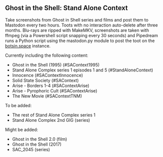 ## Ghost in the Shell: Stand Alone Context

Take screenshots from Ghost in Shell series and films and post them to Mastodon every two hours. Toots with no interaction auto-delete after three months. Blu-rays are ripped with MakeMKV, screenshots are taken with ffmpeg (via a Powershell script snapping every 30 seconds) and Pipedream runs a Python script using the mastodon.py module to post the toot on the [botsin.space](https://botsin.space/@ghostintheshell) instance.

Currently including the following content:

- Ghost in the Shell (1995) (#SAContext1995)
- Stand Alone Complex series 1 episodes 1 and 5 (#StandAloneContext)
- Innocence (#SAContextInnocence)
- Solid State Society (#SAContext)
- Arise - Borders 1-4 (#SAContextArise)
- Arise - Pyrophoric Cult (#SAContextArise)
- The New Movie (#SAContextTNM)

To be added:

- The rest of Stand Alone Complex series 1
- Stand Alone Complex 2nd GIG (series)

Might be added:

- Ghost in the Shell 2.0 (film)
- Ghost in the Shell (2017)
- SAC_2045 (series)
